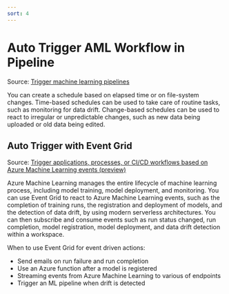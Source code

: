 ```yaml
---
sort: 4
---
```

# Auto Trigger AML Workflow in Pipeline
Source: [Trigger machine learning pipelines](https://docs.microsoft.com/en-us/azure/machine-learning/how-to-trigger-published-pipeline)

You can create a schedule based on elapsed time or on file-system changes. Time-based schedules can be used to take care of routine tasks, such as monitoring for data drift. Change-based schedules can be used to react to irregular or unpredictable changes, such as new data being uploaded or old data being edited.


## Auto Trigger with Event Grid
Source: [Trigger applications, processes, or CI/CD workflows based on Azure Machine Learning events (preview)](https://docs.microsoft.com/en-us/azure/machine-learning/how-to-use-event-grid)

Azure Machine Learning manages the entire lifecycle of machine learning process, including model training, model deployment, and monitoring. You can use Event Grid to react to Azure Machine Learning events, such as the completion of training runs, the registration and deployment of models, and the detection of data drift, by using modern serverless architectures. You can then subscribe and consume events such as run status changed, run completion, model registration, model deployment, and data drift detection within a workspace.

When to use Event Grid for event driven actions:

* Send emails on run failure and run completion
* Use an Azure function after a model is registered
* Streaming events from Azure Machine Learning to various of endpoints
* Trigger an ML pipeline when drift is detected

